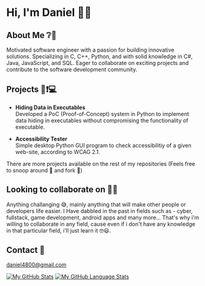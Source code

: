 # Hi, I'm Daniel 🖖👋

<!--
**daniel752/daniel752** is a ✨ _special_ ✨ repository because its `README.md` (this file) appears on your GitHub profile.

Here are some ideas to get you started:

- 🔭 I’m currently working on ...
- 🌱 I’m currently learning ...
- 👯 I’m looking to collaborate on ...
- 🤔 I’m looking for help with ...
- 💬 Ask me about ...
- 📫 How to reach me: ...
- 😄 Pronouns: ...
- ⚡ Fun fact: ...
-->
## **About Me** ❔💬
Motivated software engineer with a passion for building innovative solutions. Specializing in C, C++, Python, and with solid knowledge in C#, Java, JavaScript, and SQL. Eager to collaborate on exciting projects and contribute to the software development community.

## **Projects** 📣❗💻

- **Hiding Data in Executables** <br>
Developed a PoC (Proof-of-Concept) system in Python to implement data hiding in executables without compromising the functionality of executable.

- **Accessibility Tester** <br>
Simple desktop Python GUI program to check accessibilitiy of a given web-site, according to WCAG 2.1.

There are more projects available on the rest of my repositories (Feels free to snoop around 🔭 and fork 🍴)

## **Looking to collaborate on** 👐🤗
Anything challanging 😅, mainly anything that will make other people or developers life easier. I Have dabbled in the past in fields such as - cyber, fullstack, game development, android apps and many more... That's why i'm willing to collaborate in any field, cause even if i don't have any knowledge in that particular field, i'll just learn it 🤓😃.

## **Contact 📧**
daniel4800@gmail.com

[![My GitHub Stats](https://github-readme-stats.vercel.app/api/?username=daniel752&count_private=true&theme=tokyonight&showicons=true)]()
[![My GitHub Language Stats](https://github-readme-stats.vercel.app/api/top-langs/?username=daniel752&langs_count=5&theme=tokyonight)]()
